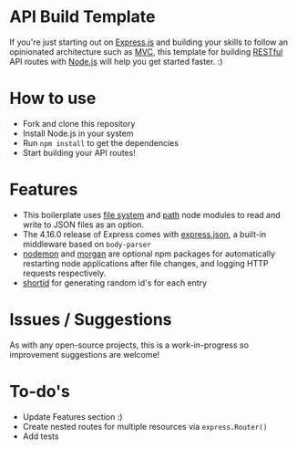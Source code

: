 # API Build Template

If you're just starting out on [Express.js](https://expressjs.com/) and building your skills to follow an opinionated architecture such as [MVC](https://en.wikipedia.org/wiki/Model%E2%80%93view%E2%80%93controller), this template for building [RESTful](https://restfulapi.net/) API routes with [Node.js](https://nodejs.org/en/) will help you get started faster. :)

# How to use

- Fork and clone this repository
- Install Node.js in your system
- Run `npm install` to get the dependencies
- Start building your API routes!

# Features

- This boilerplate uses [file system](https://nodejs.org/api/fs.html) and [path](https://nodejs.org/api/path.html) node modules to read and write to JSON files as an option.
- The 4.16.0 release of Express comes with [express.json](https://expressjs.com/en/4x/api.html#express.json), a built-in middleware based on `body-parser`
- [nodemon](https://www.npmjs.com/package/nodemon) and [morgan](https://www.npmjs.com/package/morgan) are optional npm packages for automatically restarting node applications after file changes, and logging HTTP requests respectively.
- [shortid](https://www.npmjs.com/package/shortid) for generating random id's for each entry

# Issues / Suggestions

As with any open-source projects, this is a work-in-progress so improvement suggestions are welcome!

# To-do's

- Update Features section :)
- Create nested routes for multiple resources via `express.Router()`
- Add tests
